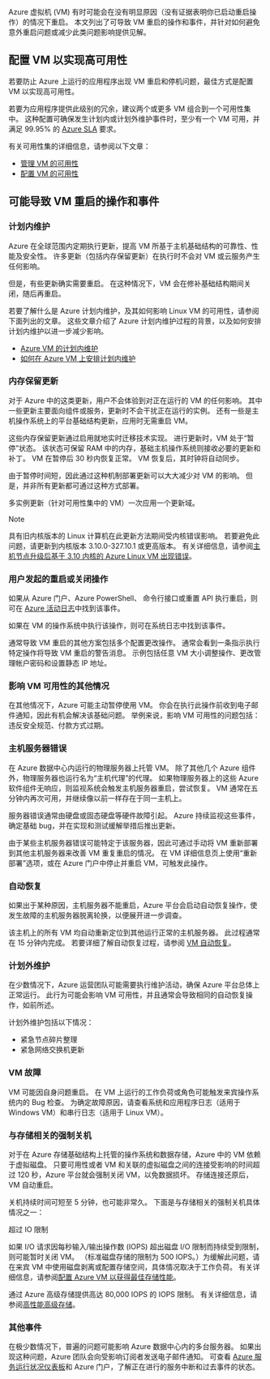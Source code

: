 Azure 虚拟机 (VM) 有时可能会在没有明显原因（没有证据表明你已启动重启操作）的情况下重启。 本文列出了可导致 VM 重启的操作和事件，并针对如何避免意外重启问题或减少此类问题影响提供见解。

## <a name="configure-the-vms-for-high-availability"></a>配置 VM 以实现高可用性
若要防止 Azure 上运行的应用程序出现 VM 重启和停机问题，最佳方式是配置 VM 以实现高可用性。

若要为应用程序提供此级别的冗余，建议两个或更多 VM 组合到一个可用性集中。 这种配置可确保发生计划内或计划外维护事件时，至少有一个 VM 可用，并满足 99.95% 的 [Azure SLA](https://www.azure.cn/support/sla/virtual-machines/) 要求。

有关可用性集的详细信息，请参阅以下文章：

- [管理 VM 的可用性](../articles/virtual-machines/windows/manage-availability.md)
- [配置 VM 的可用性](../articles/virtual-machines/windows/classic/configure-availability.md)

## <a name="actions-and-events-that-can-cause-the-vm-to-reboot"></a>可能导致 VM 重启的操作和事件

### <a name="planned-maintenance"></a>计划内维护
Azure 在全球范围内定期执行更新，提高 VM 所基于主机基础结构的可靠性、性能及安全性。 许多更新（包括内存保留更新）在执行时不会对 VM 或云服务产生任何影响。

但是，有些更新确实需要重启。 在这种情况下，VM 会在修补基础结构期间关闭，随后再重启。

若要了解什么是 Azure 计划内维护，及其如何影响 Linux VM 的可用性，请参阅下面列出的文章。 这些文章介绍了 Azure 计划内维护过程的背景，以及如何安排计划内维护以进一步减少影响。

- [Azure VM 的计划内维护](../articles/virtual-machines/windows/planned-maintenance.md)
- [如何在 Azure VM 上安排计划内维护](../articles/virtual-machines/windows/classic/planned-maintenance-schedule.md)

### <a name="memory-preserving-updates"></a>内存保留更新   
对于 Azure 中的这类更新，用户不会体验到对正在运行的 VM 的任何影响。 其中一些更新主要面向组件或服务，更新时不会干扰正在运行的实例。 还有一些是主机操作系统上的平台基础结构更新，应用时无需重启 VM。

这些内存保留更新通过启用就地实时迁移技术实现。 进行更新时，VM 处于“暂停”状态。 该状态可保留 RAM 中的内存，基础主机操作系统则接收必要的更新和补丁。 VM 在暂停后 30 秒内恢复正常。 VM 恢复后，其时钟将自动同步。

由于暂停时间短，因此通过这种机制部署更新可以大大减少对 VM 的影响。 但是，并非所有更新都可通过这种方式部署。 

多实例更新（针对可用性集中的 VM）一次应用一个更新域。

> [!NOTE]
> 具有旧内核版本的 Linux 计算机在此更新方法期间受内核错误影响。 若要避免此问题，请更新到内核版本 3.10.0-327.10.1 或更高版本。 有关详细信息，请参阅[主机节点升级后基于 3.10 内核的 Azure Linux VM 出现错误](https://support.microsoft.com/help/3212236)。     

### <a name="user-initiated-reboot-or-shutdown-actions"></a>用户发起的重启或关闭操作

如果从 Azure 门户、Azure PowerShell、 命令行接口或重置 API 执行重启，则可在 [Azure 活动日志](../articles/monitoring-and-diagnostics/monitoring-overview-activity-logs.md)中找到该事件。

如果在 VM 的操作系统中执行该操作，则可在系统日志中找到该事件。

通常导致 VM 重启的其他方案包括多个配置更改操作。 通常会看到一条指示执行特定操作将导致 VM 重启的警告消息。 示例包括任意 VM 大小调整操作、更改管理帐户密码和设置静态 IP 地址。

### <a name="other-situations-affecting-the-availability-of-your-vm"></a>影响 VM 可用性的其他情况
在其他情况下，Azure 可能主动暂停使用 VM。 你会在执行此操作前收到电子邮件通知，因此有机会解决该基础问题。 举例来说，影响 VM 可用性的问题包括：违反安全规范、付款方式过期。

### <a name="host-server-faults"></a>主机服务器错误 
在 Azure 数据中心内运行的物理服务器上托管 VM。 除了其他几个 Azure 组件外，物理服务器也运行名为“主机代理”的代理。 如果物理服务器上的这些 Azure 软件组件无响应，则监视系统会触发主机服务器重启，尝试恢复。 VM 通常在五分钟内再次可用，并继续像以前一样存在于同一主机上。

服务器错误通常由硬盘或固态硬盘等硬件故障引起。 Azure 持续监视这些事件，确定基础 bug，并在实现和测试缓解举措后推出更新。

由于某些主机服务器错误可能特定于该服务器，因此可通过手动将 VM 重新部署到其他主机服务器来改善 VM 重复重启的情况。 在 VM 详细信息页上使用“重新部署”选项，或在 Azure 门户中停止并重启 VM，可触发此操作。

### <a name="auto-recovery"></a>自动恢复
如果出于某种原因，主机服务器不能重启，Azure 平台会启动自动恢复操作，使发生故障的主机服务器脱离轮换，以便展开进一步调查。 

该主机上的所有 VM 均自动重新定位到其他运行正常的主机服务器。 此过程通常在 15 分钟内完成。 若要详细了解自动恢复过程，请参阅 [VM 自动恢复](https://azure.microsoft.com/blog/service-healing-auto-recovery-of-virtual-machines)。

### <a name="unplanned-maintenance"></a>计划外维护
在少数情况下，Azure 运营团队可能需要执行维护活动，确保 Azure 平台总体上正常运行。 此行为可能会影响 VM 可用性，并且通常会导致相同的自动恢复操作，如前所述。  

计划外维护包括以下情况：

- 紧急节点碎片整理
- 紧急网络交换机更新

### <a name="vm-crashes"></a>VM 故障
VM 可能因自身问题重启。 在 VM 上运行的工作负荷或角色可能触发来宾操作系统内的 Bug 检查。 为确定故障原因，请查看系统和应用程序日志（适用于 Windows VM）和串行日志（适用于 Linux VM）。

### <a name="storage-related-forced-shutdowns"></a>与存储相关的强制关机
对于在 Azure 存储基础结构上托管的操作系统和数据存储，Azure 中的 VM 依赖于虚拟磁盘。 只要可用性或者 VM 和关联的虚拟磁盘之间的连接受影响的时间超过 120 秒，Azure 平台就会强制关闭 VM，以免数据损坏。 存储连接还原后，VM 自动重启。 

关机持续时间可短至 5 分钟，也可能非常久。 下面是与存储相关的强制关机具体情况之一： 

超过 IO 限制

如果 I/O 请求因每秒输入/输出操作数 (IOPS) 超出磁盘 I/O 限制而持续受到限制，则可能暂时关闭 VM。 （标准磁盘存储的限制为 500 IOPS。）为缓解此问题，请在来宾 VM 中使用磁盘剥离或配置存储空间，具体情况取决于工作负荷。 有关详细信息，请参阅[配置 Azure VM 以获得最佳存储性能](http://blogs.msdn.com/b/mast/archive/2014/10/14/configuring-azure-virtual-machines-for-optimal-storage-performance.aspx)。

通过 Azure 高级存储提供高达 80,000 IOPS 的 IOPS 限制。 有关详细信息，请参阅[高性能高级存储](../articles/storage/common/storage-premium-storage.md)。

### <a name="other-incidents"></a>其他事件
在极少数情况下，普遍的问题可能影响 Azure 数据中心内的多台服务器。 如果出现这种问题，Azure 团队会向受影响订阅者发送电子邮件通知。 可查看 [Azure 服务运行状况仪表板](https://www.azure.cn/support/service-dashboard/)和 Azure 门户，了解正在进行的服务中断和过去事件的状态。
